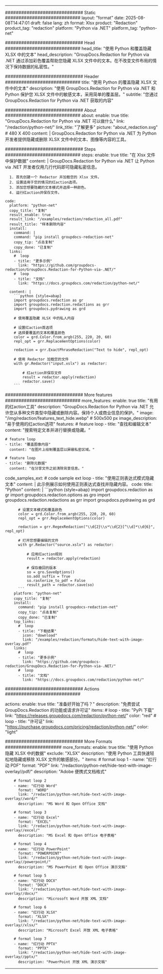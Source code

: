 
---
############################# Static ############################
layout: "format"
date:  2025-08-08T14:47:01
draft: false
lang: zh
format: Xlsx
product: "Redaction"
product_tag: "redaction"
platform: "Python via .NET"
platform_tag: "python-net"

############################# Head ############################
head_title: "使用 Python 和覆盖隐藏 XLSX 中的文本"
head_description: "GroupDocs.Redaction for Python via .NET 通过添加彩色覆盖帮助您隐藏 XLSX 文件中的文本。在不改变文件布局的情况下保持数据的私密性。"

############################# Header ############################
title: "使用 Python 的覆盖隐藏 XLSX 文件中的文本" 
description: "使用 GroupDocs.Redaction for Python via .NET 和 Python 保护您 XLSX 文件中的敏感文本，采用简单的覆盖层。"
subtitle: "您通过 GroupDocs.Redaction for Python via .NET 获取的内容" 

############################# About ############################
about:
    enable: true
    title: "GroupDocs.Redaction for Python via .NET 可以做什么"
    link: "/redaction/python-net/"
    link_title: "了解更多"
    picture: "about_redaction.svg" # 480 X 400
    content: |
       GroupDocs.Redaction for Python via .NET 为 Python 开发者提供隐藏或删除 XLSX 文件中的文本、图像等内容的工具。

############################# Steps ############################
steps:
    enable: true
    title: "在 Xlsx 文件中保护数据"
    content: |
      GroupDocs.Redaction for Python via .NET 让 Python via .NET 开发者仅用几行代码即可隐藏私密信息。
      
      1. 首先创建一个 Redactor 并加载您的 Xlsx 文件。
      2. 设置适用于您的情况的红action选项。
      3. 添加您想要隐藏的文本模式并选择一种颜色。
      4. 运行红action并保存文件。
   
    code:
      platform: "python-net"
      copy_title: "复制"
      result_enable: true
      result_link: "/examples/redaction/redaction_all.pdf"
      result_title: "样本删除内容"
      install:
        command: |
        command: "pip install groupdocs-redaction-net"
        copy_tip: "点击复制"
        copy_done: "已复制"
      links:
        #  loop
        - title: "更多示例"
          link: "https://github.com/groupdocs-redaction/GroupDocs.Redaction-for-Python-via-.NET/"
        #  loop
        - title: "文档"
          link: "https://docs.groupdocs.com/redaction/python-net/"
          
      content: |
        ```python {style=abap}
        import groupdocs.redaction as gr
        import groupdocs.redaction.redactions as grr
        import groupdocs.pydrawing as grd

        # 使用覆盖隐藏 XLSX 中的私人内容

        # 设置红action首选项
        # 选择要覆盖的文本和覆盖颜色
        color = grd.Color.from_argb(255, 220, 20, 60)
        repl_opt = grr.ReplacementOptions(color)
                
        redaction = grr.ExactPhraseRedaction("Text to hide", repl_opt)

        # 使用 Redactor 加载您的文件
        with gr.Redactor("input.xslx") as redactor:

            # 红action并保存文件
            result = redactor.apply(redaction)
            redactor.save()
        ```            


############################# More features ############################
more_features:
  enable: true
  title: "有用的红action工具"
  description: "GroupDocs.Redaction for Python via .NET 允许您从多种文件类型中隐藏或删除内容。保持个人或商业信息的保护。"
  image: "/img/redaction/features_text_hide.webp" # 500x500 px
  image_description: "易于使用的红action选项"
  features:
    # feature loop
    - title: "查找和编辑文本"
      content: "搜索特定文本并进行替换或隐藏。"

    # feature loop
    - title: "覆盖图像内容"
      content: "在图片上绘制覆盖层以屏蔽私密区域。"

    # feature loop
    - title: "删除元数据"
      content: "在分享文件之前清除背景信息。"
      
  code_samples_ext:
    # code sample ext loop
    - title: "使用正则表达式模式隐藏文本"
      content: |
        此示例展示如何使用正则表达式查找并隐藏内容。
      code:
        title: "Python"
        content: |
          ```python {style=abap}
          import groupdocs.redaction as gr
          import groupdocs.redaction.options as gro
          import groupdocs.redaction.redactions as grr
          import groupdocs.pydrawing as grd

          # 设置文本模式和覆盖颜色
          color = grd.Color.from_argb(255, 220, 20, 60)
          repl_opt = grr.ReplacementOptions(color)

          redaction = grr.RegexRedaction("\\d{2}\\s*\\d{2}[^\\d]*\\d{6}", repl_opt)

          # 打开您想要编辑的文件
          with gr.Redactor("source.xslx") as redactor:

              # 应用红action规则
              result = redactor.apply(redaction)

              # 保存撤回的版本
              so = gro.SaveOptions()
              so.add_suffix = True
              so.rasterize_to_pdf = False
              result_path = redactor.save(so)
          ```
        platform: "python-net"
        copy_title: "复制"
        install:
          command: "pip install groupdocs-redaction-net"
          copy_tip: "点击复制"
          copy_done: "已复制"
        top_links:
          #  loop
          - title: "下载结果"
            icon: "download"
            link: "/examples/redaction/formats/hide-text-with-image-overlay.pdf"
        links:
          #  loop
          - title: "更多示例"
            link: "https://github.com/groupdocs-redaction/GroupDocs.Redaction-for-Python-via-.NET/"
          #  loop
          - title: "文档"
            link: "https://docs.groupdocs.com/redaction/python-net/"


############################# Actions ############################

actions:
  enable: true
  title: "准备好开始了吗？"
  description: "免费尝试 GroupDocs.Redaction 的功能或请求许可证"
  items:
    #  loop
    - title: "PyPi 下载"
      link: "https://releases.groupdocs.com/redaction/python-net/"
      color: "red"
        #  loop
    - title: "许可证"
      link: "https://purchase.groupdocs.com/pricing/redaction/python-net/"
      color: "light"


############################# More Formats #####################
more_formats:
    enable: true
    title: "使用 Python 隐藏 XLSX 中的数据"
    exclude: "XLSX"
    description: "使用 Python 工具快速轻松地隐藏或移除 XLSX 文件的敏感部分。"
    items: 
        # format loop 1
        - name: "红行动 PDF"
          format: "PDF"
          link: "/redaction/python-net/hide-text-with-image-overlay//pdf/"
          description: "Adobe 便携式文档格式"

        # format loop 2
        - name: "红行动 Word"
          format: "WORD"
          link: "/redaction/python-net/hide-text-with-image-overlay//word/"
          description: "MS Word 和 Open Office 文档"
          
        # format loop 3
        - name: "红行动 Excel"
          format: "EXCEL"
          link: "/redaction/python-net/hide-text-with-image-overlay//excel/"
          description: "MS Excel 和 Open Office 电子表格"

        # format loop 4
        - name: "红行动 PowerPoint"
          format: "POWERPOINT"
          link: "/redaction/python-net/hide-text-with-image-overlay//powerpoint/"
          description: "MS PowerPoint 和 Open Office 演示文稿"

        # format loop 5
        - name: "红行动 DOCX"
          format: "DOCX"
          link: "/redaction/python-net/hide-text-with-image-overlay//docx/"
          description: "Microsoft Word 开放 XML 文档"
          
        # format loop 6
        - name: "红行动 XLSX"
          format: "XLSX"
          link: "/redaction/python-net/hide-text-with-image-overlay//xlsx/"
          description: "Microsoft Excel 开放 XML 电子表格"
          
        # format loop 7
        - name: "红行动 PPTX"
          format: "PPTX"
          link: "/redaction/python-net/hide-text-with-image-overlay//pptx/"
          description: "PowerPoint 开放 XML 演示文稿"


---